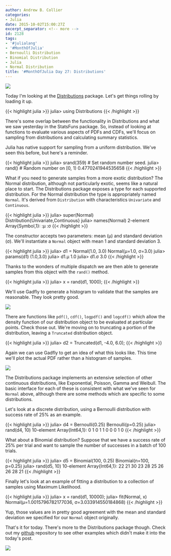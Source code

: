 ```yaml
---
author: Andrew B. Collier
categories:
- Julia
date: 2015-10-02T15:00:27Z
excerpt_separator: <!-- more -->
id: 2128
tags:
- '#julialang'
- '#MonthOfJulia'
- Bernoulli Distribution
- Binomial Distribution
- Julia
- Normal Distribution
title: '#MonthOfJulia Day 27: Distributions'
---
```


<!--more-->

<img src="/img/2015/09/Julia-Logo-Distributions.png">

Today I'm looking at the [Distributions](http://distributionsjl.readthedocs.org/en/latest/) package. Let's get things rolling by loading it up.

{{< highlight julia >}}
julia> using Distributions
{{< /highlight >}}

There's some overlap between the functionality in Distributions and what we saw yesterday in the StatsFuns package. So, instead of looking at functions to evaluate various aspects of PDFs and CDFs, we'll focus on sampling from distributions and calculating summary statistics.

Julia has native support for sampling from a uniform distribution. We've seen this before, but here's a reminder.

{{< highlight julia >}}
julia> srand(359) # Set random number seed.
julia> rand() # Random number on [0, 1)
0.4770241944535658
{{< /highlight >}}

What if you need to generate samples from a more exotic distribution? The Normal distribution, although not particularly exotic, seems like a natural place to start. The Distributions package exposes a type for each supported distribution. For the Normal distribution the type is appropriately named `Normal`. It's derived from `Distribution` with characteristics `Univariate` and `Continuous`.

{{< highlight julia >}}
julia> super(Normal)
Distribution{Univariate,Continuous}
julia> names(Normal)
2-element Array{Symbol,1}:
 :μ
 :σ
{{< /highlight >}}

The constructor accepts two parameters: mean (μ) and standard deviation (σ). We'll instantiate a `Normal` object with mean 1 and standard deviation 3.

{{< highlight julia >}}
julia> d1 = Normal(1.0, 3.0)
Normal(μ=1.0, σ=3.0)
julia> params(d1)
(1.0,3.0)
julia> d1.μ
1.0
julia> d1.σ
3.0
{{< /highlight >}}

Thanks to the wonders of multiple dispatch we are then able to generate samples from this object with the `rand()` method.

{{< highlight julia >}}
julia> x = rand(d1, 1000);
{{< /highlight >}}

We'll use Gadfly to generate a histogram to validate that the samples are reasonable. They look pretty good.

<img src="/img/2015/09/normal-histogram.png">

There are functions like `pdf()`, `cdf()`, `logpdf()` and `logcdf()` which allow the density function of our distribution object to be evaluated at particular points. Check those out. We're moving on to truncating a portion of the distribution, leaving a `Truncated` distribution object.

{{< highlight julia >}}
julia> d2 = Truncated(d1, -4.0, 6.0);
{{< /highlight >}}

Again we can use Gadfly to get an idea of what this looks like. This time we'll plot the actual PDF rather than a histogram of samples.

<img src="/img/2015/09/truncated-normal-pdf.png">

The Distributions package implements an extensive selection of other continuous distributions, like Exponential, Poisson, Gamma and Weibull. The basic interface for each of these is consistent with what we've seen for `Normal` above, although there are some methods which are specific to some distributions.

Let's look at a discrete distribution, using a Bernoulli distribution with success rate of 25% as an example.

{{< highlight julia >}}
julia> d4 = Bernoulli(0.25)
Bernoulli(p=0.25)
julia> rand(d4, 10)
10-element Array{Int64,1}:
 0
 1
 0
 1
 1
 0
 0
 0
 1
 0
{{< /highlight >}}

What about a Binomial distribution? Suppose that we have a success rate of 25% per trial and want to sample the number of successes in a batch of 100 trials.

{{< highlight julia >}}
julia> d5 = Binomial(100, 0.25)
Binomial(n=100, p=0.25)
julia> rand(d5, 10)
10-element Array{Int64,1}:
 22
 21
 30
 23
 28
 25
 26
 26
 28
 21
{{< /highlight >}}

Finally let's look at an example of fitting a distribution to a collection of samples using Maximum Likelihood.

{{< highlight julia >}}
julia> x = rand(d1, 10000);
julia> fit(Normal, x)
Normal(μ=1.0015796782177036, σ=3.033914550184868)
{{< /highlight >}}

Yup, those values are in pretty good agreement with the mean and standard deviation we specified for our `Normal` object originally.

That's it for today. There's more to the Distributions package though. Check out my [github](https://github.com/DataWookie/MonthOfJulia) repository to see other examples which didn't make it into the today's post.

[<img src="/img/2015/09/t_distribution.png">](http://imgs.xkcd.com/comics/t_distribution.png)


